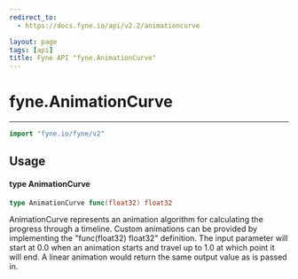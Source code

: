```yaml
---
redirect_to:
  - https://docs.fyne.io/api/v2.2/animationcurve

layout: page
tags: [api]
title: Fyne API "fyne.AnimationCurve"
---
```



# fyne.AnimationCurve
---
```go
import "fyne.io/fyne/v2"
```

## Usage

#### type AnimationCurve

```go
type AnimationCurve func(float32) float32
```

AnimationCurve represents an animation algorithm for calculating the progress through a timeline. Custom animations can be provided by implementing the "func(float32) float32" definition. The input parameter will start at 0.0 when an animation starts and travel up to 1.0 at which point it will end. A linear animation would return the same output value as is passed in.
